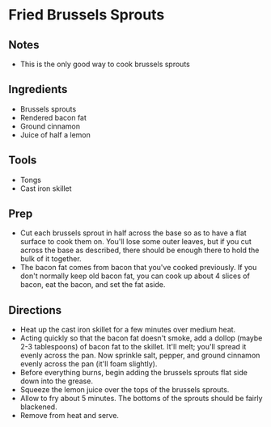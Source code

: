 # Fried Brussels Sprouts

## Notes
* This is the only good way to cook brussels sprouts

## Ingredients
* Brussels sprouts
* Rendered bacon fat
* Ground cinnamon
* Juice of half a lemon

## Tools
* Tongs
* Cast iron skillet

## Prep
* Cut each brussels sprout in half across the base so as to have a flat surface
  to cook them on. You'll lose some outer leaves, but if you cut across the
  base as described, there should be enough there to hold the bulk of it
  together.
* The bacon fat comes from bacon that you've cooked previously. If you don't
  normally keep old bacon fat, you can cook up about 4 slices of bacon, eat
  the bacon, and set the fat aside.

## Directions
* Heat up the cast iron skillet for a few minutes over medium heat.
* Acting quickly so that the bacon fat doesn't smoke, add a dollop (maybe 2-3
  tablespoons) of bacon fat to the skillet. It'll melt; you'll spread it evenly
  across the pan. Now sprinkle salt, pepper, and ground cinnamon evenly across
  the pan (it'll foam slightly).
* Before everything burns, begin adding the brussels sprouts flat side down
  into the grease.
* Squeeze the lemon juice over the tops of the brussels sprouts.
* Allow to fry about 5 minutes. The bottoms of the sprouts should be fairly
  blackened.
* Remove from heat and serve.

